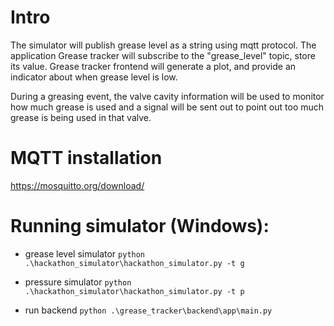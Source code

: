 # Intro

The simulator will publish grease level as a string using mqtt protocol.
The application Grease tracker will subscribe to the "grease_level" topic, store its value.
Grease tracker frontend will generate a plot, and provide an indicator about when grease level is low.

During a greasing event, the valve cavity information will be used to monitor how much grease is used and a signal will be sent out to point out too much grease is being used in that valve.

# MQTT installation
https://mosquitto.org/download/

# Running simulator (Windows):

* grease level simulator
  `python .\hackathon_simulator\hackathon_simulator.py -t g`


* pressure simulator
  `python .\hackathon_simulator\hackathon_simulator.py -t p`


* run backend
  `python .\grease_tracker\backend\app\main.py`